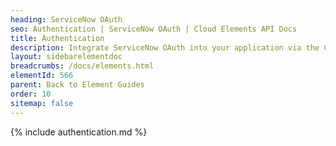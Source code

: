 ```yaml
---
heading: ServiceNow OAuth
seo: Authentication | ServiceNow OAuth | Cloud Elements API Docs
title: Authentication
description: Integrate ServiceNow OAuth into your application via the Cloud Elements APIs.
layout: sidebarelementdoc
breadcrumbs: /docs/elements.html
elementId: 566
parent: Back to Element Guides
order: 10
sitemap: false
---
```


{% include authentication.md %}
